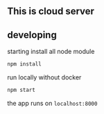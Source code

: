 ## This is cloud server

## developing

starting install all node module

```bash
npm install
```

run locally without docker

```bash
npm start
```

the app runs on `localhost:8000`


